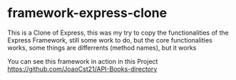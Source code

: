 ﻿# framework-express-clone
This is a Clone of Express, this was my try to copy the functionalities of the Express Framework, still some work to do, but the core functionalities works, some things are differrents (method names), but it works 

You can see this framework in action in this Project https://github.com/JoaoCst21/API-Books-directory

